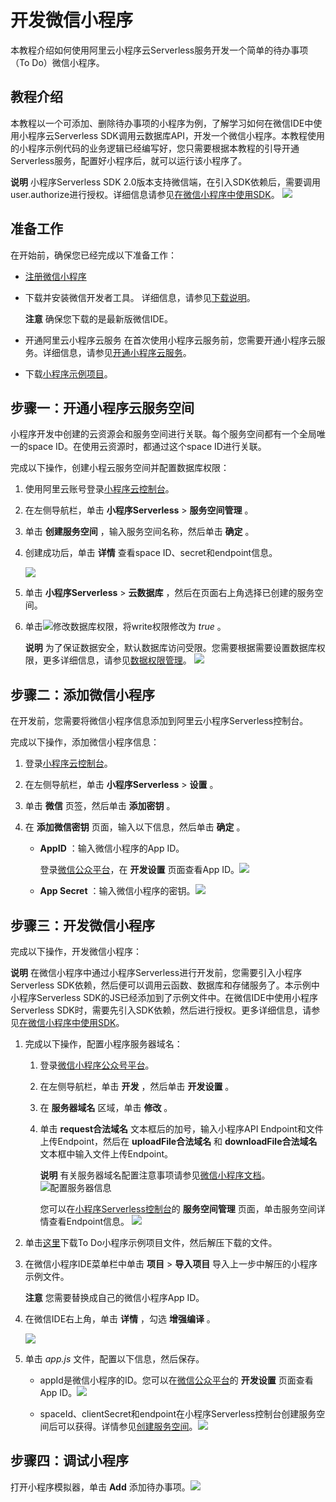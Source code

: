 开发微信小程序 
============================

本教程介绍如何使用阿里云小程序云Serverless服务开发一个简单的待办事项（To Do）微信小程序。

教程介绍 
-------------------------

本教程以一个可添加、删除待办事项的小程序为例，了解学习如何在微信IDE中使用小程序云Serverless SDK调用云数据库API，开发一个微信小程序。本教程使用的小程序示例代码的业务逻辑已经编写好，您只需要根据本教程的引导开通Serverless服务，配置好小程序后，就可以运行该小程序了。

**说明** 小程序Serverless SDK 2.0版本支持微信端，在引入SDK依赖后，需要调用user.authorize进行授权。详细信息请参见[在微信小程序中使用SDK](/cn.zh-CN/开发指南/SDK接入文档/安装客户端SDK2.0版本.md)。
![](//static-aliyun-doc.oss-accelerate.aliyuncs.com/assets/img/zh-CN/8434359951/p55406.png)

准备工作 
-------------------------

在开始前，确保您已经完成以下准备工作：

* [注册微信小程序](https://developers.weixin.qq.com/miniprogram/introduction/#%E5%B0%8F%E7%A8%8B%E5%BA%8F%E6%B3%A8%E5%86%8C)

* 下载并安装微信开发者工具。 详细信息，请参见[下载说明](https://developers.weixin.qq.com/miniprogram/dev/devtools/download.html)。
  

  **注意** 确保您下载的是最新版微信IDE。

  

* 开通阿里云小程序云服务 在首次使用小程序云服务前，您需要开通小程序云服务。详细信息，请参见[开通小程序云服务](/cn.zh-CN/开通小程序云服务/开通小程序云服务.md)。

  

* 下载[小程序示例项目](https://mpserverless-demo.oss-cn-shanghai.aliyuncs.com/code/wechat/2.x/todo-demo.wechat.zip)。




步骤一：开通小程序云服务空间 
-----------------------------------

小程序开发中创建的云资源会和服务空间进行关联。每个服务空间都有一个全局唯一的space ID。在使用云资源时，都通过这个space ID进行关联。

完成以下操作，创建小程云服务空间并配置数据库权限：

1. 使用阿里云账号登录[小程序云控制台](https://mp.console.aliyun.com)。

   

2. 在左侧导航栏，单击 **小程序Serverless** \> **服务空间管理** 。

   

3. 单击 **创建服务空间** ，输入服务空间名称，然后单击 **确定** 。

   

4. 创建成功后，单击 **详情** 查看space ID、secret和endpoint信息。

   ![](//static-aliyun-doc.oss-accelerate.aliyuncs.com/assets/img/zh-CN/9244359951/p50639.png) 

5. 单击 **小程序Serverless** \> **云数据库** ，然后在页面右上角选择已创建的服务空间。

   

6. 单击![](//static-aliyun-doc.oss-accelerate.aliyuncs.com/assets/img/zh-CN/0344359951/p50625.png)修改数据库权限，将write权限修改为 *true* 。 

   **说明** 为了保证数据安全，默认数据库访问受限。您需要根据需要设置数据库权限，更多详细信息，请参见[数据权限管理](/cn.zh-CN/基础操作/数据库管理/权限设置/数据权限管理.md)。
   ![](//static-aliyun-doc.oss-accelerate.aliyuncs.com/assets/img/zh-CN/0344359951/p50656.png) 




步骤二：添加微信小程序 
--------------------------------

在开发前，您需要将微信小程序信息添加到阿里云小程序Serverless控制台。

完成以下操作，添加微信小程序信息：

1. 登录[小程序云控制台](https://mp.console.aliyun.com)。

   

2. 在左侧导航栏，单击 **小程序Serverless** \> **设置** 。

   

3. 单击 **微信** 页签，然后单击 **添加密钥** 。

   

4. 在 **添加微信密钥** 页面，输入以下信息，然后单击 **确定** 。

   * **AppID** ：输入微信小程序的App ID。

     登录[微信公众平台](https://mp.weixin.qq.com)，在 **开发设置** 页面查看App ID。![](//static-aliyun-doc.oss-accelerate.aliyuncs.com/assets/img/zh-CN/9434359951/p54826.png)
     
   
   * **App Secret** ：输入微信小程序的密钥。![](//static-aliyun-doc.oss-accelerate.aliyuncs.com/assets/img/zh-CN/9434359951/p54827.png)
   

   




步骤三：开发微信小程序 
--------------------------------

完成以下操作，开发微信小程序：

**说明** 在微信小程序中通过小程序Serverless进行开发前，您需要引入小程序Serverless SDK依赖，然后便可以调用云函数、数据库和存储服务了。本示例中小程序Serverless SDK的JS已经添加到了示例文件中。在微信IDE中使用小程序Serverless SDK时，需要先引入SDK依赖，然后进行授权。更多详细信息，请参见[在微信小程序中使用SDK](/cn.zh-CN/开发指南/SDK接入文档/安装客户端SDK2.0版本.md)。

1. 完成以下操作，配置小程序服务器域名：

   1. 登录[微信小程序公众号平台](https://mp.weixin.qq.com)。

      
   
   2. 在左侧导航栏，单击 **开发** ，然后单击 **开发设置** 。

      
   
   3. 在 **服务器域名** 区域，单击 **修改** 。

      
   
   4. 单击 **request合法域名** 文本框后的加号，输入小程序API Endpoint和文件上传Endpoint，然后在 **uploadFile合法域名** 和 **downloadFile合法域名** 文本框中输入文件上传Endpoint。

      **说明** 有关服务器域名配置注意事项请参见[微信小程序文档](https://developers.weixin.qq.com/miniprogram/dev/framework/ability/network.html#1.%20%E6%9C%8D%E5%8A%A1%E5%99%A8%E5%9F%9F%E5%90%8D%E9%85%8D%E7%BD%AE)。
      ![配置服务器信息](//static-aliyun-doc.oss-accelerate.aliyuncs.com/assets/img/zh-CN/9434359951/p55227.png)

      您可以在[小程序Serverless控制台](https://mp.console.aliyun.com/cloudDev/env)的 **服务空间管理** 页面，单击服务空间详情查看Endpoint信息。
      ![](//static-aliyun-doc.oss-accelerate.aliyuncs.com/assets/img/zh-CN/9434359951/p55247.png) 
   

    

2. 单击[这里](https://mpserverless-demo.oss-cn-shanghai.aliyuncs.com/code/wechat/2.x/todo-demo.wechat.zip)下载To Do小程序示例项目文件，然后解压下载的文件。

   

3. 在微信小程序IDE菜单栏中单击 **项目** \> **导入项目** 导入上一步中解压的小程序示例文件。

   **注意** 您需要替换成自己的微信小程序App ID。
   

4. 在微信IDE右上角，单击 **详情** ，勾选 **增强编译** 。

   ![](//static-aliyun-doc.oss-accelerate.aliyuncs.com/assets/img/zh-CN/9434359951/p55210.png) 

5. 单击 *app.js* 文件，配置以下信息，然后保存。

   * appId是微信小程序的ID。您可以在[微信公众平台](https://mp.weixin.qq.com)的 **开发设置** 页面查看App ID。![](//static-aliyun-doc.oss-accelerate.aliyuncs.com/assets/img/zh-CN/9434359951/p54826.png)
   
   * spaceId、clientSecret和endpoint在小程序Serverless控制台创建服务空间后可以获得。详情参见[创建服务空间](/cn.zh-CN/基础操作/服务空间管理/创建服务空间.md)。![](//static-aliyun-doc.oss-accelerate.aliyuncs.com/assets/img/zh-CN/9434359951/p55405.png)
   

    




步骤四：调试小程序 
------------------------------

打开小程序模拟器，单击 **Add** 添加待办事项。![](//static-aliyun-doc.oss-accelerate.aliyuncs.com/assets/img/zh-CN/9434359951/p55380.png)
